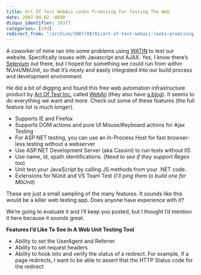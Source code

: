 ```yaml
---
title: Art Of Test WebAii Looks Promising For Testing The Web
date: 2007-08-02 -0800
disqus_identifier: 18377
categories: [tdd]
redirect_from: "/archive/2007/08/01/art-of-test-webaii-looks-promising-for-testing-the-web.aspx/"
---
```


A coworker of mine ran into some problems using
[WATIN](http://watin.sourceforge.net/ "WATIN web app testing") to test
our website. Specifically issues with Javascript and AJAX. Yes, I know
there’s [Selenium](http://www.openqa.org/selenium/ "Selenium") out
there, but I hoped for something we could run from within NUnit/MbUnit,
so that it’s nicely and easily integrated into our build process and
development environment.

He did a bit of digging and found this free web automation
infrastructure product by [Art Of Test
Inc.](http://www.artoftest.com/ "Art of Test") called
[WebAii](http://www.artoftest.com/Products.aspx "WebAii Web Testing") (they
also have [a blog](http://artoftestinc.blogspot.com/ "ArtOfTest Blog")).
It seems to do everything we want and more. Check out some of these
features (the full feature list is much longer).

-   Supports IE and Firefox
-   Supports DOM actions and pure UI Mouse/Keyboard actions for Ajax
    Testing
-   For ASP.NET testing, you can use an In-Process Host for fast
    browser-less testing without a webserver
-   Use ASP.NET Development Server (aka Cassini) to run tests without
    IIS
-   Use name, id, xpath identifications. (*Need to see if they support
    Regex too*)
-   Unit test your JavaScript by calling JS methods from your .NET code.
-   Extensions for NUnit and VS Team Test (*I’ll ping them to build one
    for MbUnit*)

These are just a small sampling of the many features. It sounds like
this would be a killer web testing app. Does anyone have experience with
it?

We’re going to evaluate it and I’ll keep you posted, but I thought I’d
mention it here because it sounds great.

**Features I’d Like To See In A Web Unit Testing Tool**

-   Ability to set the UserAgent and Referrer
-   Ability to set request headers
-   Ability to hook into and verify the status of a redirect. For
    example, if a page redirects, I want to be able to assert that the
    HTTP Status code for the redirect

